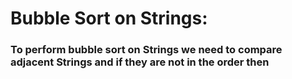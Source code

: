 # Bubble Sort on Strings:
### To perform bubble sort on Strings we need to compare adjacent Strings and if they are not in the order then 
